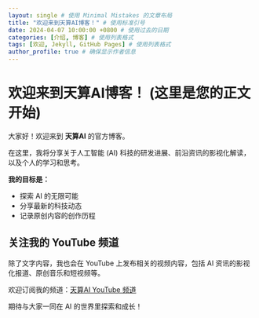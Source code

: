 ```yaml
---
layout: single # 使用 Minimal Mistakes 的文章布局
title: "欢迎来到天算AI博客！" # 使用标准引号
date: 2024-04-07 10:00:00 +0800 # 使用过去的日期
categories: [介绍, 博客] # 使用列表格式
tags: [欢迎, Jekyll, GitHub Pages] # 使用列表格式
author_profile: true # 确保显示作者信息
---
```


# 欢迎来到天算AI博客！ (这里是您的正文开始)

大家好！欢迎来到 **天算AI** 的官方博客。

在这里，我将分享关于人工智能 (AI) 科技的研发进展、前沿资讯的影视化解读，以及个人的学习和思考。

**我的目标是：**

*   探索 AI 的无限可能
*   分享最新的科技动态
*   记录原创内容的创作历程

## 关注我的 YouTube 频道

除了文字内容，我也会在 YouTube 上发布相关的视频内容，包括 AI 资讯的影视化报道、原创音乐和短视频等。

欢迎订阅我的频道：[天算AI YouTube 频道](https://www.youtube.com/@jinvjinvbar)

期待与大家一同在 AI 的世界里探索和成长！

